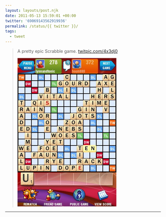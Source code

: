 ```yaml
---
layout: layouts/post.njk
date: 2011-05-13 15:59:01 +00:00
twitter: '69069143562919936'
permalink: /status/{{ twitter }}/
tags: 
  - tweet
---
```


> A pretty epic Scrabble game. [twitpic.com/4x3dj0](http://twitpic.com/4x3dj0)
> 
> ![Scrabble game with scores 278 and 372](/img/297449532.jpg)

---

